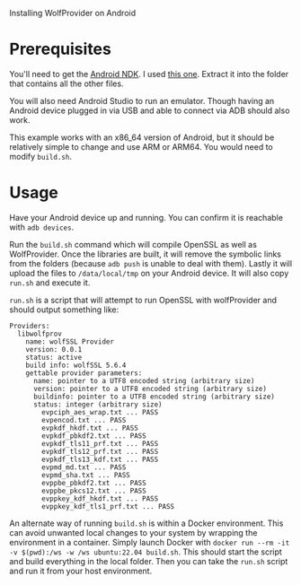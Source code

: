 Installing WolfProvider on Android

# Prerequisites
You'll need to get the [Android NDK](https://developer.android.com/ndk/downloads/). I used [this one](https://dl.google.com/android/repository/android-ndk-r26b-linux.zip). Extract it into the folder that contains all the other files.

You will also need Android Studio to run an emulator. Though having an Android device plugged in via USB and able to connect via ADB should also work.

This example works with an x86_64 version of Android, but it should be relatively simple to change and use ARM or ARM64. You would need to modify `build.sh`.

# Usage
Have your Android device up and running. You can confirm it is reachable with `adb devices`.

Run the `build.sh` command which will compile OpenSSL as well as WolfProvider. Once the libraries are built, it will remove the symbolic links from the folders (because `adb push` is unable to deal with them). Lastly it will upload the files to `/data/local/tmp` on your Android device. It will also copy `run.sh` and execute it.

`run.sh` is a script that will attempt to run OpenSSL with wolfProvider and should output something like:
```
Providers:
  libwolfprov
    name: wolfSSL Provider
    version: 0.0.1
    status: active
    build info: wolfSSL 5.6.4
    gettable provider parameters:
      name: pointer to a UTF8 encoded string (arbitrary size)
      version: pointer to a UTF8 encoded string (arbitrary size)
      buildinfo: pointer to a UTF8 encoded string (arbitrary size)
      status: integer (arbitrary size)
		evpciph_aes_wrap.txt ... PASS
		evpencod.txt ... PASS
		evpkdf_hkdf.txt ... PASS
		evpkdf_pbkdf2.txt ... PASS
		evpkdf_tls11_prf.txt ... PASS
		evpkdf_tls12_prf.txt ... PASS
		evpkdf_tls13_kdf.txt ... PASS
		evpmd_md.txt ... PASS
		evpmd_sha.txt ... PASS
		evppbe_pbkdf2.txt ... PASS
		evppbe_pkcs12.txt ... PASS
		evppkey_kdf_hkdf.txt ... PASS
		evppkey_kdf_tls1_prf.txt ... PASS
```

An alternate way of running `build.sh` is within a Docker environment. This can avoid unwanted local changes to your system by wrapping the environment in a container. Simply launch Docker with `docker run --rm -it -v $(pwd):/ws -w /ws ubuntu:22.04 build.sh`. This should start the script and build everything in the local folder. Then you can take the `run.sh` script and run it from your host environment.
